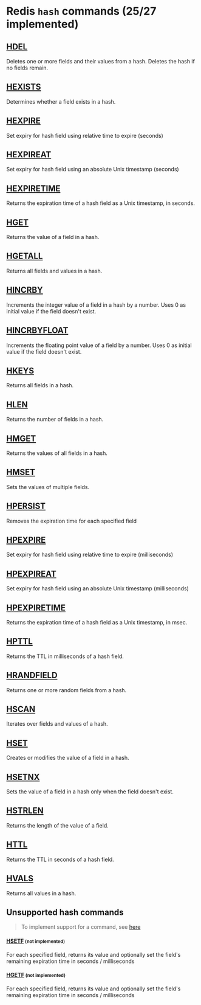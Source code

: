 # Redis `hash` commands (25/27 implemented)

## [HDEL](https://redis.io/commands/hdel/)

Deletes one or more fields and their values from a hash. Deletes the hash if no fields remain.

## [HEXISTS](https://redis.io/commands/hexists/)

Determines whether a field exists in a hash.

## [HEXPIRE](https://redis.io/commands/hexpire/)

Set expiry for hash field using relative time to expire (seconds)

## [HEXPIREAT](https://redis.io/commands/hexpireat/)

Set expiry for hash field using an absolute Unix timestamp (seconds)

## [HEXPIRETIME](https://redis.io/commands/hexpiretime/)

Returns the expiration time of a hash field as a Unix timestamp, in seconds.

## [HGET](https://redis.io/commands/hget/)

Returns the value of a field in a hash.

## [HGETALL](https://redis.io/commands/hgetall/)

Returns all fields and values in a hash.

## [HINCRBY](https://redis.io/commands/hincrby/)

Increments the integer value of a field in a hash by a number. Uses 0 as initial value if the field doesn't exist.

## [HINCRBYFLOAT](https://redis.io/commands/hincrbyfloat/)

Increments the floating point value of a field by a number. Uses 0 as initial value if the field doesn't exist.

## [HKEYS](https://redis.io/commands/hkeys/)

Returns all fields in a hash.

## [HLEN](https://redis.io/commands/hlen/)

Returns the number of fields in a hash.

## [HMGET](https://redis.io/commands/hmget/)

Returns the values of all fields in a hash.

## [HMSET](https://redis.io/commands/hmset/)

Sets the values of multiple fields.

## [HPERSIST](https://redis.io/commands/hpersist/)

Removes the expiration time for each specified field

## [HPEXPIRE](https://redis.io/commands/hpexpire/)

Set expiry for hash field using relative time to expire (milliseconds)

## [HPEXPIREAT](https://redis.io/commands/hpexpireat/)

Set expiry for hash field using an absolute Unix timestamp (milliseconds)

## [HPEXPIRETIME](https://redis.io/commands/hpexpiretime/)

Returns the expiration time of a hash field as a Unix timestamp, in msec.

## [HPTTL](https://redis.io/commands/hpttl/)

Returns the TTL in milliseconds of a hash field.

## [HRANDFIELD](https://redis.io/commands/hrandfield/)

Returns one or more random fields from a hash.

## [HSCAN](https://redis.io/commands/hscan/)

Iterates over fields and values of a hash.

## [HSET](https://redis.io/commands/hset/)

Creates or modifies the value of a field in a hash.

## [HSETNX](https://redis.io/commands/hsetnx/)

Sets the value of a field in a hash only when the field doesn't exist.

## [HSTRLEN](https://redis.io/commands/hstrlen/)

Returns the length of the value of a field.

## [HTTL](https://redis.io/commands/httl/)

Returns the TTL in seconds of a hash field.

## [HVALS](https://redis.io/commands/hvals/)

Returns all values in a hash.


## Unsupported hash commands 
> To implement support for a command, see [here](/guides/implement-command/) 

#### [HSETF](https://redis.io/commands/hsetf/) <small>(not implemented)</small>

For each specified field, returns its value and optionally set the field's remaining expiration time in seconds / milliseconds

#### [HGETF](https://redis.io/commands/hgetf/) <small>(not implemented)</small>

For each specified field, returns its value and optionally set the field's remaining expiration time in seconds / milliseconds


